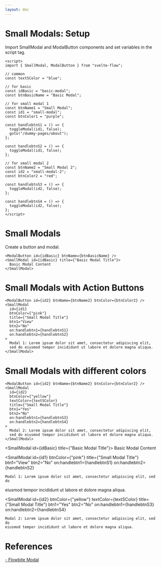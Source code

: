 ```yaml
---
layout: doc
---
```


<script>
  import { SmallModal, ModalButton } from "svelte-flow";
  import { goto } from "$app/navigation";

  // common
  const textSColor = "blue";

  // for basic
  const idBasic = "basic-modal";
  const btnBasicName = "Basic Modal";

  // for small modal 1
  const btnName1 = "Small Modal";
  const id1 = "small-modal";
  const btnColor1 = "purple";

  const handlebtnS1 = () => {
    toggleModal(id1, false);
    goto("/dummy-pages/about");
  };

  const handlebtnS2 = () => {
    toggleModal(id1, false);
  };

  // for small modal 2
  const btnName2 = "Small Modal 2";
  const id2 = "small-modal-2";
  const btnColor2 = "red";

  const handlebtnS3 = () => {
    toggleModal(id2, false);
  };

  const handlebtnS4 = () => {
    toggleModal(id2, false);
  };
</script>

<h1 class="text-3xl w-full dark:text-white">Small Modals: Setup</h1>

<p class="dark:text-white">
Import SmallModal and ModalButton components and set variables in the
script tag.
</p>

```svelte
<script>
import { SmallModal, ModalButton } from "svelte-flow";

// common
const textSColor = "blue";

// for basic
const idBasic = "basic-modal";
const btnBasicName = "Basic Modal";

// for small modal 1
const btnName1 = "Small Modal";
const id1 = "small-modal";
const btnColor1 = "purple";

const handlebtnS1 = () => {
  toggleModal(id1, false);
  goto("/dummy-pages/about");
};

const handlebtnS2 = () => {
  toggleModal(id1, false);
};

// for small modal 2
const btnName2 = "Small Modal 2";
const id2 = "small-modal-2";
const btnColor2 = "red";

const handlebtnS3 = () => {
  toggleModal(id2, false);
};

const handlebtnS4 = () => {
  toggleModal(id2, false);
};
</script>
```

<h1 class="text-3xl w-full dark:text-white">Small Modals</h1>

<div class="container flex flex-wrap mt-4 mx-auto justify-center  pb-8">
  <ModalButton id={idBasic} btnName={btnBasicName} />
</div>

<p class="dark:text-white">Create a button and modal.</p>

```svelte
<ModalButton id={idBasic} btnName={btnBasicName} />
<SmallModal id={idBasic} title={"Basic Modal Title"}>
  Basic Modal Content
</SmallModal>
```

<h1 class="text-3xl w-full dark:text-white">Small Modals with Action Buttons</h1>

<div class="container flex flex-wrap mt-8 mx-auto justify-center">
  <ModalButton id={id1} btnName={btnName1} btnColor={btnColor1} />
</div>

```svelte
<ModalButton id={id2} btnName={btnName2} btnColor={btnColor2} />
<SmallModal
  id={id1}
  btnColor={"pink"}
  title={"Small Modal Title"}
  btn1="View"
  btn2="No"
  on:handlebtn1={handlebtnS1}
  on:handlebtn2={handlebtnS2}
>
  Modal 1: Lorem ipsum dolor sit amet, consectetur adipiscing elit, 
  sed do eiusmod tempor incididunt ut labore et dolore magna aliqua.
</SmallModal>
```

<h1 class="text-3xl w-full dark:text-white">Small Modals with different colors</h1>

<div class="container flex flex-wrap mt-8 mx-auto justify-center">
  <ModalButton id={id2} btnName={btnName2} btnColor={btnColor2} />
</div>

```svelte
<ModalButton id={id2} btnName={btnName2} btnColor={btnColor2} />
<SmallModal
  id={id2}
  btnColor={"yellow"}
  textColor={textSColor}
  title={"Small Modal Title"}
  btn1="Yes"
  btn2="No"
  on:handlebtn1={handlebtnS3}
  on:handlebtn2={handlebtnS4}
>
  Modal 2: Lorem ipsum dolor sit amet, consectetur adipiscing elit, 
  sed do eiusmod tempor incididunt ut labore et dolore magna aliqua.
</SmallModal>
```

<SmallModal id={idBasic} title={"Basic Modal Title"}>
  Basic Modal Content
</SmallModal>

  <SmallModal
    id={id1}
    btnColor={"pink"}
    title={"Small Modal Title"}
    btn1="View"
    btn2="No"
    on:handlebtn1={handlebtnS1}
    on:handlebtn2={handlebtnS2}
  >
    Modal 1: Lorem ipsum dolor sit amet, consectetur adipiscing elit, sed do
eiusmod tempor incididunt ut labore et dolore magna aliqua.
  </SmallModal>

  <SmallModal
    id={id2}
    btnColor={"yellow"}
    textColor={textSColor}
    title={"Small Modal Title"}
    btn1="Yes"
    btn2="No"
    on:handlebtn1={handlebtnS3}
    on:handlebtn2={handlebtnS4}
  >
    Modal 2: Lorem ipsum dolor sit amet, consectetur adipiscing elit, sed do
    eiusmod tempor incididunt ut labore et dolore magna aliqua.
  </SmallModal>

<h1 class="text-3xl w-full dark:text-white pb-8">References</h1>

<p class="dark:text-white text-base"><a href="https://flowbite.com/docs/components/modal/" target="_blank">- Flowbite Modal</a></p>

